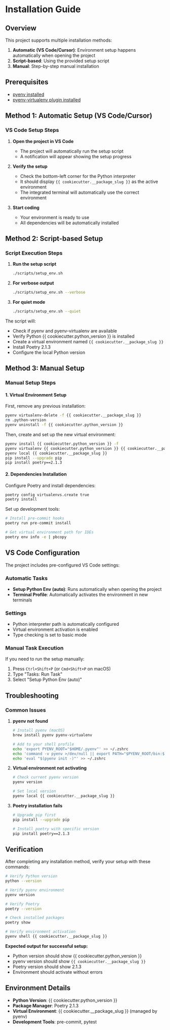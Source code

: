 # Installation Guide

## Overview

This project supports multiple installation methods:

1. **Automatic (VS Code/Cursor)**: Environment setup happens automatically when opening the project
2. **Script-based**: Using the provided setup script
3. **Manual**: Step-by-step manual installation

## Prerequisites

- [pyenv installed](https://github.com/pyenv/pyenv#installation)
- [pyenv-virtualenv plugin installed](https://github.com/pyenv/pyenv-virtualenv#installation)

## Method 1: Automatic Setup (VS Code/Cursor)

### VS Code Setup Steps

1. **Open the project in VS Code**
   - The project will automatically run the setup script
   - A notification will appear showing the setup progress

2. **Verify the setup**
   - Check the bottom-left corner for the Python interpreter
   - It should display `{{ cookiecutter.__package_slug }}` as the active environment
   - The integrated terminal will automatically use the correct environment

3. **Start coding**
   - Your environment is ready to use
   - All dependencies will be automatically installed

## Method 2: Script-based Setup

### Script Execution Steps

1. **Run the setup script**

   ```bash
   ./scripts/setup_env.sh
   ```

2. **For verbose output**

   ```bash
   ./scripts/setup_env.sh --verbose
   ```

3. **For quiet mode**

   ```bash
   ./scripts/setup_env.sh --quiet
   ```

The script will:

- Check if pyenv and pyenv-virtualenv are available
- Verify Python {{ cookiecutter.python_version }} is installed
- Create a virtual environment named `{{ cookiecutter.__package_slug }}`
- Install Poetry 2.1.3
- Configure the local Python version

## Method 3: Manual Setup

### Manual Setup Steps

#### 1. Virtual Environment Setup

First, remove any previous installation:

```bash
pyenv virtualenv-delete -f {{ cookiecutter.__package_slug }}
rm .python-version
pyenv uninstall -f {{ cookiecutter.python_version }}
```

Then, create and set up the new virtual environment:

```bash
pyenv install {{ cookiecutter.python_version }} -f
pyenv virtualenv {{ cookiecutter.python_version }} {{ cookiecutter.__package_slug }}
pyenv local {{ cookiecutter.__package_slug }}
pip install --upgrade pip
pip install poetry==2.1.3
```

#### 2. Dependencies Installation

Configure Poetry and install dependencies:

```bash
poetry config virtualenvs.create true
poetry install
```

Set up development tools:

```bash
# Install pre-commit hooks
poetry run pre-commit install

# Get virtual environment path for IDEs
poetry env info -e | pbcopy
```

## VS Code Configuration

The project includes pre-configured VS Code settings:

### Automatic Tasks

- **Setup Python Env (auto)**: Runs automatically when opening the project
- **Terminal Profile**: Automatically activates the environment in new terminals

### Settings

- Python interpreter path is automatically configured
- Virtual environment activation is enabled
- Type checking is set to basic mode

### Manual Task Execution

If you need to run the setup manually:

1. Press `Ctrl+Shift+P` (or `Cmd+Shift+P` on macOS)
2. Type "Tasks: Run Task"
3. Select "Setup Python Env (auto)"

## Troubleshooting

### Common Issues

1. **pyenv not found**

   ```bash
   # Install pyenv (macOS)
   brew install pyenv pyenv-virtualenv

   # Add to your shell profile
   echo 'export PYENV_ROOT="$HOME/.pyenv"' >> ~/.zshrc
   echo 'command -v pyenv >/dev/null || export PATH="$PYENV_ROOT/bin:$PATH"' >> ~/.zshrc
   echo 'eval "$(pyenv init -)"' >> ~/.zshrc
   ```

2. **Virtual environment not activating**

   ```bash
   # Check current pyenv version
   pyenv version

   # Set local version
   pyenv local {{ cookiecutter.__package_slug }}
   ```

3. **Poetry installation fails**

   ```bash
   # Upgrade pip first
   pip install --upgrade pip

   # Install poetry with specific version
   pip install poetry==2.1.3
   ```

## Verification

After completing any installation method, verify your setup with these commands:

```bash
# Verify Python version
python --version

# Verify pyenv environment
pyenv version

# Verify Poetry
poetry --version

# Check installed packages
poetry show

# Verify environment activation
pyenv shell {{ cookiecutter.__package_slug }}
```

**Expected output for successful setup:**

- Python version should show {{ cookiecutter.python_version }}
- pyenv version should show `{{ cookiecutter.__package_slug }}`
- Poetry version should show 2.1.3
- Environment should activate without errors

## Environment Details

- **Python Version**: {{ cookiecutter.python_version }}
- **Package Manager**: Poetry 2.1.3
- **Virtual Environment**: {{ cookiecutter.__package_slug }} (managed by pyenv)
- **Development Tools**: pre-commit, pytest
